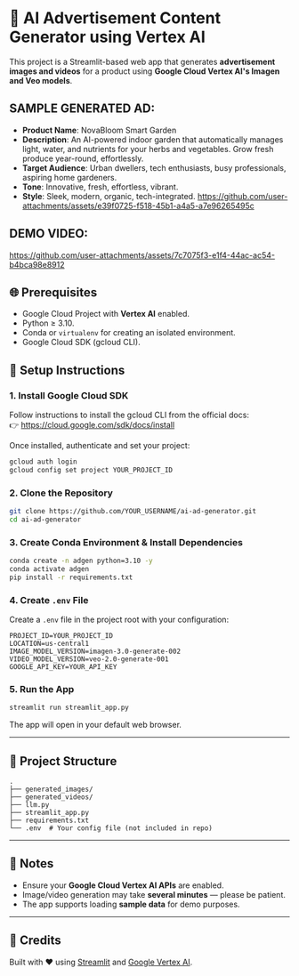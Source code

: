 # 🚀 AI Advertisement Content Generator using Vertex AI

This project is a Streamlit-based web app that generates **advertisement images and videos** for a product using **Google Cloud Vertex AI's Imagen and Veo models**.
## SAMPLE GENERATED AD:
* **Product Name**: NovaBloom Smart Garden
* **Description**: An AI-powered indoor garden that automatically manages light, water, and nutrients for your herbs and vegetables. Grow fresh produce year-round, effortlessly.
* **Target Audience**: Urban dwellers, tech enthusiasts, busy professionals, aspiring home gardeners.
* **Tone**: Innovative, fresh, effortless, vibrant.
* **Style**: Sleek, modern, organic, tech-integrated.
https://github.com/user-attachments/assets/e39f0725-f518-45b1-a4a5-a7e96265495c

## DEMO VIDEO:
https://github.com/user-attachments/assets/7c7075f3-e1f4-44ac-ac54-b4bca98e8912


## 🌐 Prerequisites

- Google Cloud Project with **Vertex AI** enabled.
- Python ≥ 3.10.
- Conda or `virtualenv` for creating an isolated environment.
- Google Cloud SDK (gcloud CLI).

## 🔧 Setup Instructions

### 1. Install Google Cloud SDK

Follow instructions to install the gcloud CLI from the official docs:  
👉 https://cloud.google.com/sdk/docs/install

Once installed, authenticate and set your project:
```bash
gcloud auth login
gcloud config set project YOUR_PROJECT_ID
````

### 2. Clone the Repository

```bash
git clone https://github.com/YOUR_USERNAME/ai-ad-generator.git
cd ai-ad-generator
```

### 3. Create Conda Environment & Install Dependencies

```bash
conda create -n adgen python=3.10 -y
conda activate adgen
pip install -r requirements.txt
```

### 4. Create `.env` File

Create a `.env` file in the project root with your configuration:

```env
PROJECT_ID=YOUR_PROJECT_ID
LOCATION=us-central1
IMAGE_MODEL_VERSION=imagen-3.0-generate-002
VIDEO_MODEL_VERSION=veo-2.0-generate-001
GOOGLE_API_KEY=YOUR_API_KEY
```

### 5. Run the App

```bash
streamlit run streamlit_app.py
```

The app will open in your default web browser.

---
## 📂 Project Structure

```
.
├── generated_images/
├── generated_videos/
├── llm.py
├── streamlit_app.py
├── requirements.txt
└── .env  # Your config file (not included in repo)
```

---

## 📌 Notes

* Ensure your **Google Cloud Vertex AI APIs** are enabled.
* Image/video generation may take **several minutes** — please be patient.
* The app supports loading **sample data** for demo purposes.

---

## 🧠 Credits

Built with ❤️ using [Streamlit](https://streamlit.io) and [Google Vertex AI](https://cloud.google.com/vertex-ai/docs/generative-ai/overview).

